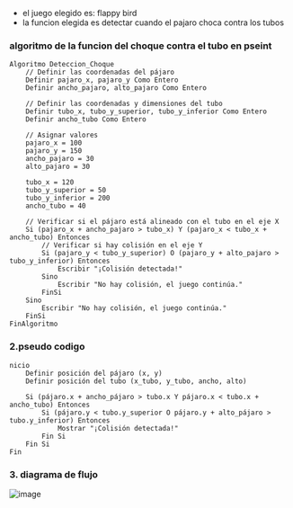 - el juego elegido es: flappy bird 
- la funcion elegida es detectar cuando el pajaro choca contra los tubos 
### algoritmo de la funcion del choque contra el tubo en pseint

```
Algoritmo Deteccion_Choque
    // Definir las coordenadas del pájaro
    Definir pajaro_x, pajaro_y Como Entero
    Definir ancho_pajaro, alto_pajaro Como Entero
    
    // Definir las coordenadas y dimensiones del tubo
    Definir tubo_x, tubo_y_superior, tubo_y_inferior Como Entero
    Definir ancho_tubo Como Entero
	
    // Asignar valores  
    pajaro_x = 100
    pajaro_y = 150
    ancho_pajaro = 30
    alto_pajaro = 30
	
    tubo_x = 120
    tubo_y_superior = 50
    tubo_y_inferior = 200
    ancho_tubo = 40
	
    // Verificar si el pájaro está alineado con el tubo en el eje X
    Si (pajaro_x + ancho_pajaro > tubo_x) Y (pajaro_x < tubo_x + ancho_tubo) Entonces
        // Verificar si hay colisión en el eje Y
        Si (pajaro_y < tubo_y_superior) O (pajaro_y + alto_pajaro > tubo_y_inferior) Entonces
            Escribir "¡Colisión detectada!"
        Sino
            Escribir "No hay colisión, el juego continúa."
        FinSi
    Sino
        Escribir "No hay colisión, el juego continúa."
    FinSi
FinAlgoritmo

```
### 2.pseudo codigo
```
nicio
    Definir posición del pájaro (x, y)
    Definir posición del tubo (x_tubo, y_tubo, ancho, alto)

    Si (pájaro.x + ancho_pájaro > tubo.x Y pájaro.x < tubo.x + ancho_tubo) Entonces
        Si (pájaro.y < tubo.y_superior O pájaro.y + alto_pájaro > tubo.y_inferior) Entonces
            Mostrar "¡Colisión detectada!"
        Fin Si
    Fin Si
Fin
```
### 3. diagrama de flujo



![image](https://github.com/user-attachments/assets/59382168-67bd-4925-93fb-5ff45da2776d)





